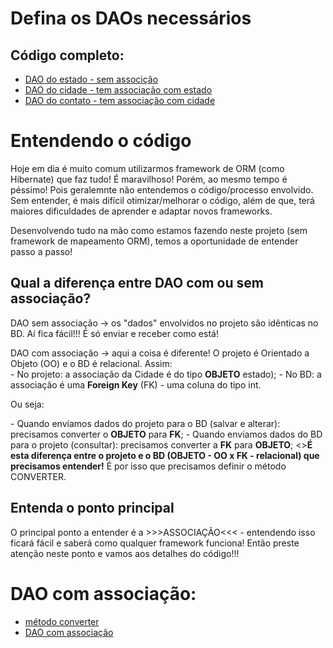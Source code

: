 # Defina os DAOs necessários
## Código completo:
- [DAO do estado - sem associção](estado_dao_sqlite.dart)<br>
- [DAO do cidade - tem associação com estado](cidade_dao_sqlite.dart)<br>
- [DAO do contato - tem associação com cidade](contato_dao_sqlite.dart)<br>

# Entendendo o código
<p>Hoje em dia é muito comum utilizarmos framework de ORM (como Hibernate) que faz tudo! É maravilhoso! Porém, ao mesmo tempo é péssimo! Pois geralemnte não entendemos o código/processo envolvido. Sem entender, é mais difícil otimizar/melhorar o código, além de que, terá maiores dificuldades de aprender e adaptar novos frameworks.</p>
<p>Desenvolvendo tudo na mão como estamos fazendo neste projeto (sem framework de mapeamento ORM), temos a oportunidade de entender passo a passo!</p>

## Qual a diferença entre DAO com ou sem associação?
<p>DAO sem associação → os "dados" envolvidos no projeto são idênticas no BD. Aí fica fácil!!! É só enviar e receber como está!</p>
DAO com associação → aqui a coisa é diferente! O projeto é Orientado a Objeto (OO) e o BD é relacional. Assim:<br>
- No projeto: a associação da Cidade é do tipo <b>OBJETO</b> estado);
- No BD: a associação é uma <b>Foreign Key</b> (FK) - uma coluna do tipo int. 
<p>Ou seja:</p>
- Quando enviamos dados do projeto para o BD (salvar e alterar): precisamos converter o <b>OBJETO</b> para <b>FK</b>;
- Quando enviamos dados do BD para o projeto (consultar): precisamos converter a <b>FK</b> para <b>OBJETO</b>;
<><strong>É esta diferença entre o projeto e o BD (OBJETO - OO x FK - relacional) que precisamos entender!</strong> É por isso que precisamos definir o método CONVERTER.</p>

## Entenda o ponto principal
<p>O principal ponto a entender é a >>>ASSOCIAÇÃO<<< - entendendo isso ficará fácil e saberá como qualquer framework funciona! Então preste atenção neste ponto e vamos aos detalhes do código!!!</p>

# DAO com associação:
- [método converter](readme_03a_converter.md)<br>
- [DAO com associação](readme_03b_dao_associacao.md)<br>
